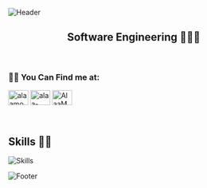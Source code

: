 ![Header](https://capsule-render.vercel.app/api?type=waving&color=8a8cb2&height=222&section=header&text=Hi,%20I'm%20%20Alaa%20mousa!%20%F0%9F%91%8B&fontSize=45&colorA=8ECF6E&colorB=61BD4F&width=1000&fontColor=ffffff)
<h2 align="center">   Software Engineering 👩🏻‍💻 </h2>

<br>


<h3 align="left">👋🏻 You Can Find me at:</h3>

<p align="left">
   <a href="https://www.linkedin.com/in/alaa-mousa/" target="blank"><img align="center" src="https://raw.githubusercontent.com/rahuldkjain/github-profile-readme-generator/master/src/images/icons/Social/linked-in-alt.svg" alt="alaamousa" height="30" width="40" /></a>
  <a href="https://codeforces.com/profile/alaa-mousa" target="blank"><img align="center" src="https://raw.githubusercontent.com/rahuldkjain/github-profile-readme-generator/master/src/images/icons/Social/codeforces.svg" alt="alaa-mousa" height="30" width="40" /></a>
  <a href="https://leetcode.com/u/hakar2022/" target="blank"><img align="center" src="https://raw.githubusercontent.com/rahuldkjain/github-profile-readme-generator/master/src/images/icons/Social/leet-code.svg" alt="AlaaMousa" height="30" width="40" /></a>
</p>

<br>


<h2>Skills 🧠💡</h2>

![Skills](https://skillicons.dev/icons?i=c++,java,html,css,bootstrap,jquery,vscode,visualstudio,idea,leetcode,codeforces,math,algorithm)





![Footer](https://capsule-render.vercel.app/api?type=waving&color=8a8cb2&height=111&section=footer&colorA=8ECF6E&colorB=61BD4F)
